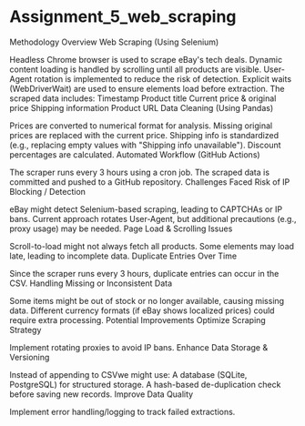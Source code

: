 # Assignment_5_web_scraping


Methodology Overview
Web Scraping (Using Selenium)

Headless Chrome browser is used to scrape eBay's tech deals.
Dynamic content loading is handled by scrolling until all products are visible.
User-Agent rotation is implemented to reduce the risk of detection.
Explicit waits (WebDriverWait) are used to ensure elements load before extraction.
The scraped data includes:
Timestamp
Product title
Current price & original price
Shipping information
Product URL
Data Cleaning (Using Pandas)

Prices are converted to numerical format for analysis.
Missing original prices are replaced with the current price.
Shipping info is standardized (e.g., replacing empty values with "Shipping info unavailable").
Discount percentages are calculated.
Automated Workflow (GitHub Actions)

The scraper runs every 3 hours using a cron job.
The scraped data is committed and pushed to a GitHub repository.
Challenges Faced
Risk of IP Blocking / Detection

eBay might detect Selenium-based scraping, leading to CAPTCHAs or IP bans.
Current approach rotates User-Agent, but additional precautions (e.g., proxy usage) may be needed.
Page Load & Scrolling Issues

Scroll-to-load might not always fetch all products.
Some elements may load late, leading to incomplete data.
Duplicate Entries Over Time

Since the scraper runs every 3 hours, duplicate entries can occur in the CSV.
Handling Missing or Inconsistent Data

Some items might be out of stock or no longer available, causing missing data.
Different currency formats (if eBay shows localized prices) could require extra processing.
Potential Improvements
Optimize Scraping Strategy

Implement rotating proxies to avoid IP bans.
Enhance Data Storage & Versioning

Instead of appending to CSVwe might use:
A database (SQLite, PostgreSQL) for structured storage.
A hash-based de-duplication check before saving new records.
Improve Data Quality

Implement error handling/logging to track failed extractions.
